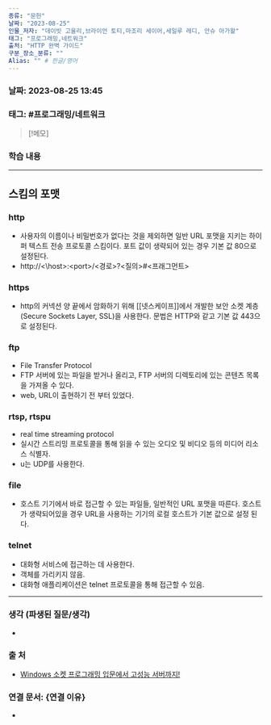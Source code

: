 ```yaml
---
종류: "문헌"
날짜: "2023-08-25"
인물_저자: "데이빗 고울리,브라이언 토티,마조리 세이어,세일루 레디, 안슈 아가왈"
태그: "프로그래밍,네트워크"
출처: "HTTP 완벽 가이드"
구분_장소_분류: ""
Alias: "" # 한글/영어
---
```


### 날짜: 2023-08-25 13:45
### 태그: #프로그래밍/네트워크

>[!메모]
> 

### 학습 내용
---
## 스킴의 포맷
### http
- 사용자의 이름이나 비밀번호가 없다는 것을 제외하면 일반 URL 포맷을 지키는 하이퍼 텍스트 전송 프로토콜 스킴이다. 포트 값이 생략되어 있는 경우 기본 값 80으로 설정된다.
- http://<\host>:\<port>/<경로>?\<질의>#\<프래그먼트>
### https
- http의 커넥션 양 끝에서 암화하기 위해 [[넷스케이프]]에서 개발한 보안 소켓 계층(Secure Sockets Layer, SSL)을 사용한다. 문법은 HTTP와 같고 기본 값 443으로 설정된다.
### ftp
- File Transfer Protocol
- FTP 서버에 있는 파일을 받거나 올리고, FTP 서버의 디렉토리에 있는 콘텐츠 목록을 가져올 수 있다.
- web, URL이 출현하기 전 부터 있었다.
### rtsp, rtspu
- real time streaming protocol
- 실시간 스트리밍 프로토콜을 통해 읽을 수 있는 오디오 및 비디오 등의 미디어 리소스 식별자.
- u는 UDP를 사용한다.
### file
- 호스트 기기에서 바로 접근할 수 있는 파일들, 일반적인 URL 포맷을 따른다. 호스트가 생략되어있을 경우 URL을 사용하는 기기의 로컬 호스트가 기본 값으로 설정 된다.
### telnet
- 대화형 서비스에 접근하는 데 사용한다.
- 객체를 가리키지 않음.
- 대화형 애플리케이션은 telnet 프로토콜을 통해 접근할 수 있음.
---
### 생각 (파생된 질문/생각)
- 
### 출 처
- [Windows 소켓 프로그래밍 입문에서 고성능 서버까지! ](https://www.inflearn.com/course/%EC%9C%88%EB%8F%84%EC%9A%B0-%EC%86%8C%EC%BC%93-%EC%9E%85%EB%AC%B8-%EA%B3%A0%EC%84%B1%EB%8A%A5-%EC%84%9C%EB%B2%84)

### 연결 문서: {연결 이유}
- 